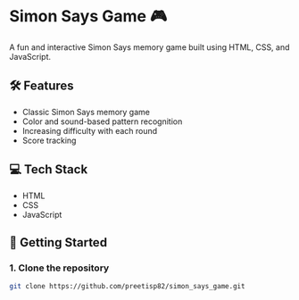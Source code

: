 # Simon Says Game 🎮

A fun and interactive Simon Says memory game built using HTML, CSS, and JavaScript.

## 🛠️ Features
- Classic Simon Says memory game
- Color and sound-based pattern recognition
- Increasing difficulty with each round
- Score tracking

## 💻 Tech Stack
- HTML
- CSS
- JavaScript

## 🚀 Getting Started

### 1. Clone the repository
```bash
git clone https://github.com/preetisp82/simon_says_game.git
